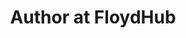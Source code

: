 ---
name: "Lacey Jaye"
image: "/uploads/authors/AuthorLacyJae.png"
title: "Author at FloydHub"
address: "San Francisco, CA"
twitterName: "cannabiswithkym"
fbName: "Cannabis-with-KymB-158958404674460"
igName: "cannabiswithkymb"
---